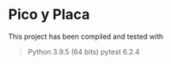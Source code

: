 # Pico y Placa
This project has been compiled and tested with 
> Python 3.9.5 (64 bits)
> pytest 6.2.4